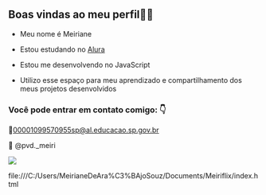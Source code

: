 ## Boas vindas ao meu perfil🦊💜

- Meu nome é Meiriane

* Estou estudando no [Alura](https://alura.com.br)

- Estou me desenvolvendo no JavaScript

- Utilizo esse espaço para meu aprendizado e compartilhamento dos meus projetos desenvolvidos

### Você pode entrar em contato comigo: 👇
📍00001099570955sp@al.educacao.sp.gov.br

📍 @pvd._meiri

![](https://media.tenor.com/BE2Yzj9BGNsAAAAM/taehyung-heart.gif)


file:///C:/Users/MeirianeDeAra%C3%BAjoSouz/Documents/Meiriflix/index.html
